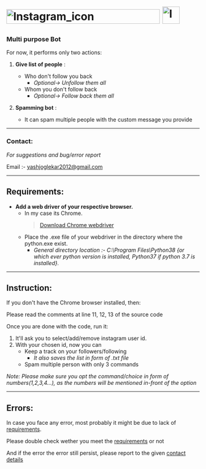 # <img src="https://text2image.com/user_images/202009/text2image_L5534352_20200906_180953.png" alt="Instagram_icon" width="400"  height="38"> <img src="https://upload.wikimedia.org/wikipedia/commons/thumb/e/e7/Instagram_logo_2016.svg/1200px-Instagram_logo_2016.svg.png" alt="Instagram_icon" width="45"  height="45">



### Multi purpose Bot
	
For now, it performs only two actions:

1. **Give list of people** :
	- Who don't follow you back 
		- _Optional-> Unfollow them all_
	- Whom you don't follow back 
		- _Optional-> Follow back them all_

2. **Spamming bot** :
	- It can spam multiple people with the custom message you provide




-------------
### Contact:


_For suggestions and bug/error report_
	
Email :- yashjoglekar2012@gmail.com




-----------------
## Requirements:


- **Add a web driver of your respective browser.**
	- In my case its Chrome.
		> [Download Chrome webdriver](https://chromedriver.chromium.org/downloads)
	- Place the .exe file of your webdriver in the directory where the python.exe exist.
		- _General directory location :- C:\Program Files\Python38 {or which ever python version is installed, Python37 if python 3.7 is installed}._


---------------
## Instruction:

If you don't have the Chrome browser installed, then:

Please read the comments at line 11, 12, 13 of the source code
	
Once you are done with the code, run it:

1. It'll ask you to select/add/remove instagram user id.
2. With your chosen id, now you can 
	- Keep a track on your followers/following
		- _It also saves the list in form of .txt file_
	- Spam multiple person with only 3 commands

		
_Note: Please make sure you opt the command/choice in form of numbers(1,2,3,4...), as the numbers will be mentioned in-front of the option_
	
	
	
	
-------------
## Errors:

In case you face any error, most probably it might be due to lack of [requirements](https://github.com/YASHBRO/Instagram-Bot#requirements).

Please double check wether you meet the [requirements](https://github.com/YASHBRO/Instagram-Bot#requirements) or not

And if the error the error still persist, please report to the given [contact details](https://github.com/YASHBRO/Instagram-Bot#contact)
